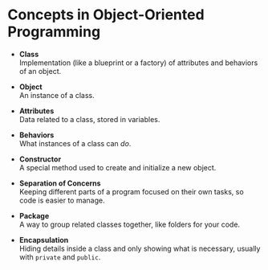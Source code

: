 # Concepts in Object-Oriented Programming

- **Class**  
  Implementation (like a blueprint or a factory) of attributes and behaviors of an object.

- **Object**  
  An instance of a class.

- **Attributes**  
  Data related to a class, stored in variables.

- **Behaviors**  
  What instances of a class can *do*.

- **Constructor**  
  A special method used to create and initialize a new object.

- **Separation of Concerns**  
  Keeping different parts of a program focused on their own tasks, so code is easier to manage.

- **Package**  
  A way to group related classes together, like folders for your code.

- **Encapsulation**  
  Hiding details inside a class and only showing what is necessary, usually with `private` and `public`.
